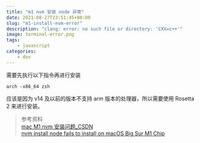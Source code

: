 ```yaml
---
title: "m1 nvm 安装 node 异常"
date: 2021-08-27T23:51:45+08:00
slug: "m1-install-nvm-error"
description: "clang: error: no such file or directory: 'CXX=c++'"
image: terminal-error.png
tags: 
    - javascript
categories:
    - dev
---
```


需要先执行以下指令再进行安装  
```
arch -x86_64 zsh
```  
应该是因为 v14 及以前的版本不支持 arm 版本的处理器，所以需要使用 Rosetta 2 来进行安装。

> 参考资料  
> [mac M1 nvm 安装问题_CSDN](https://blog.csdn.net/longgege001/article/details/114067242)   
> [nvm install node fails to install on macOS Big Sur M1 Chip](https://github.com/nvm-sh/nvm/issues/2350#issuecomment-734132550)
